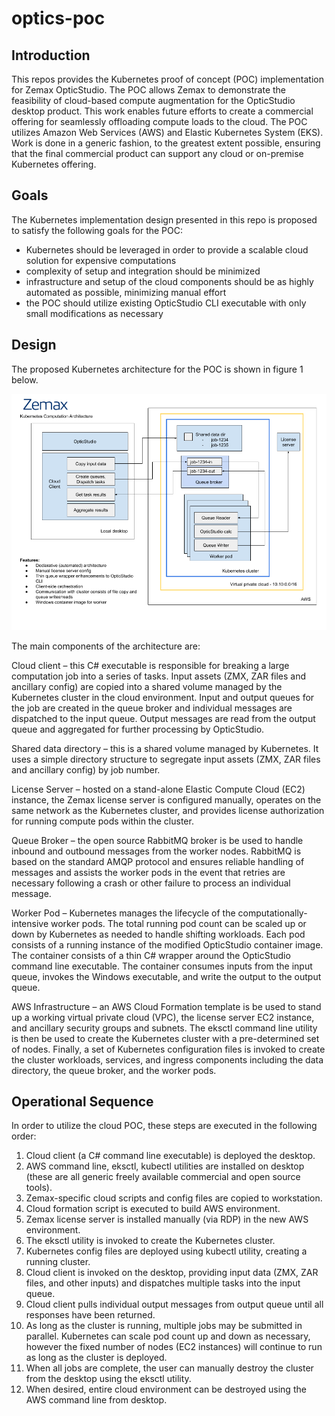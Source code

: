 # optics-poc

## Introduction

This repos provides the Kubernetes proof of concept (POC) implementation for Zemax OpticStudio. The POC allows Zemax to demonstrate the feasibility of cloud-based compute augmentation for the OpticStudio desktop product.  This work enables future efforts to create a commercial offering for seamlessly offloading compute loads to the cloud. The POC utilizes Amazon Web Services (AWS) and Elastic Kubernetes System (EKS).  Work is done in a generic fashion, to the greatest extent possible, ensuring that the final commercial product can support any cloud or on-premise Kubernetes offering.

## Goals

The Kubernetes implementation design presented in this repo is proposed to satisfy the following goals for the POC:

* Kubernetes should be leveraged in order to provide a scalable cloud solution for expensive computations
* complexity of setup and integration should be minimized
* infrastructure and setup of the cloud components should be as highly automated as possible, minimizing manual effort
* the POC should utilize existing OpticStudio CLI executable with only small modifications as necessary


## Design

The proposed Kubernetes architecture for the POC is shown in figure 1 below.
 

![image](architecture.png)

The main components of the architecture are:

Cloud client – this C# executable is responsible for breaking a large computation job into a series of tasks.  Input assets (ZMX, ZAR files and ancillary config) are copied into a shared volume managed by the Kubernetes cluster in the cloud environment.  Input and output queues for the job are created in the queue broker and individual messages are dispatched to the input queue.  Output messages are read from the output queue and aggregated for further processing by OpticStudio.

Shared data directory – this is a shared volume managed by Kubernetes.  It uses a simple directory structure to segregate input assets (ZMX, ZAR files and ancillary config) by job number.

License Server – hosted on a stand-alone Elastic Compute Cloud (EC2) instance, the Zemax license server is configured manually, operates on the same network as the Kubernetes cluster, and provides license authorization for running compute pods within the cluster.

Queue Broker – the open source RabbitMQ broker is be used to handle inbound and outbound messages from the worker nodes. RabbitMQ is based on the standard AMQP protocol and  ensures reliable handling of messages and assists the worker pods in the event that retries are necessary following a crash or other failure to process an individual message.

Worker Pod – Kubernetes manages the lifecycle of the computationally-intensive worker pods.  The total running pod count can be scaled up or down by Kubernetes as needed to handle shifting workloads.  Each pod consists of a running instance of the modified OpticStudio container image.  The container consists of a thin C# wrapper around the OpticStudio command line executable.  The container consumes inputs from the input queue, invokes the Windows executable, and write the output to the output queue. 

AWS Infrastructure – an AWS Cloud Formation template is be used to stand up a working virtual private cloud (VPC), the license server EC2 instance, and ancillary security groups and subnets. The eksctl command line utility is then be used to create the Kubernetes cluster with a pre-determined set of nodes.  Finally, a set of Kubernetes configuration files is invoked to create the cluster workloads, services, and ingress components including the data directory, the queue broker, and the worker pods. 


## Operational Sequence

In order to utilize the cloud POC, these steps are executed in the following order:

1.	Cloud client (a C# command line executable) is deployed the desktop.
2.	AWS command line, eksctl, kubectl utilities are installed on desktop (these are all generic freely available commercial and open source tools).
3.	Zemax-specific cloud scripts and config files are copied to workstation.
4.	Cloud formation script is executed to build AWS environment.
5.	Zemax license server is installed manually (via RDP) in the new AWS environment.
6.	The eksctl utility is invoked to create the Kubernetes cluster.
7.	Kubernetes config files are deployed using kubectl utility, creating a running cluster.
8.	Cloud client is invoked on the desktop, providing input data (ZMX, ZAR files, and other inputs) and dispatches multiple tasks into the input queue.
9.	Cloud client pulls individual output messages from output queue until all responses have been returned.
10.	As long as the cluster is running, multiple jobs may be submitted in parallel.  Kubernetes can scale pod count up and down as necessary, however the fixed number of nodes (EC2 instances) will continue to run as long as the cluster is deployed.
11.	When all jobs are complete, the user can manually destroy the cluster from the desktop using the eksctl utility.
12.	When desired, entire cloud environment can be destroyed using the AWS command line from desktop.



